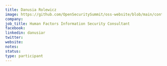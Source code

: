 ```yaml
---
title: Danusia Rolewicz
image: https://github.com/OpenSecuritySummit/oss-website/blob/main/content/participant/images/danushia.png?raw=true
company: 
job_title: Human Factors Information Security Consultant
facebook:
linkedin: danusiar
twitter:
website: 
notes:
status: 
type: participant
---
```

